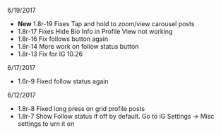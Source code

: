 
6/19/2017
 - **New** 1.8r-19 Fixes Tap and hold to zoom/view carousel posts
 - 1.8r-17 Fixes Hide Bio Info in Profile View not working
 - 1.8r-16 Fix follows button again
 - 1.8r-14 More work on follow status button
 - 1.8r-13 Fix for IG 10.26


6/17/2017

 - 1.6r-9 Fixed follow status again


6/12/2017

- 1.8r-8 Fixed long press on grid profile posts
- 1.8r-7 Show Follow status if off by default. Go to iG Settings -> Misc settings to urn it on
